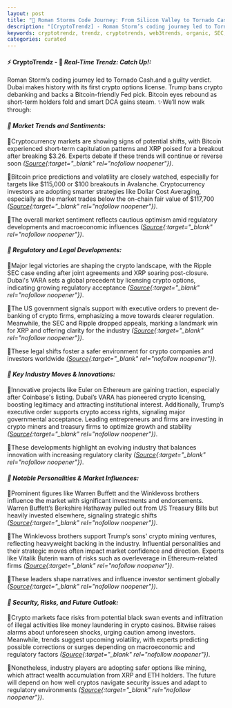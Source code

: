 ```yaml
---
layout: post
title: "🌅 Roman Storms Code Journey: From Silicon Valley to Tornado Cash"
description: "[CryptoTrendz] - Roman Storm’s coding journey led to Tornado Cash.and a guilty verdict. Dubai makes history with its first crypto options license. Trump bans crypto debanking and backs a Bitcoin-friendly Fed pick. Bitcoin eyes rebound as short-term holders fold and smart DCA gains steam."
keywords: cryptotrendz, trendz, cryptotrends, web3trends, organic, SEC, Miner, XRP, Bitcoin, ETH, Crypto, Investors, Ethereum, Warren, Market, Trump
categories: curated
---
```


#### ⚡ CryptoTrendz - 📌 *Real-Time Trendz: Catch Up!:*

Roman Storm’s coding journey led to Tornado Cash.and a guilty verdict. Dubai makes history with its first crypto options license. Trump bans crypto debanking and backs a Bitcoin-friendly Fed pick. Bitcoin eyes rebound as short-term holders fold and smart DCA gains steam. ✨We’ll now walk through:


#### *🔖 Market Trends and Sentiments:*  

🔹Cryptocurrency markets are showing signs of potential shifts, with Bitcoin experienced short-term capitulation patterns and XRP poised for a breakout after breaking $3.26. Experts debate if these trends will continue or reverse soon *([Source](https://s.avyag.com/t9eq){:target="_blank" rel="nofollow noopener"})*.  

🔹Bitcoin price predictions and volatility are closely watched, especially for targets like $115,000 or $100 breakouts in Avalanche. Cryptocurrency investors are adopting smarter strategies like Dollar Cost Averaging, especially as the market trades below the on-chain fair value of $117,700 *([Source](https://s.avyag.com/prdq){:target="_blank" rel="nofollow noopener"})*.  

🔹The overall market sentiment reflects cautious optimism amid regulatory developments and macroeconomic influences *([Source](https://s.avyag.com/at73){:target="_blank" rel="nofollow noopener"})*.  

#### *🔖 Regulatory and Legal Developments:*  

🔹Major legal victories are shaping the crypto landscape, with the Ripple SEC case ending after joint agreements and XRP soaring post-closure. Dubai's VARA sets a global precedent by licensing crypto options, indicating growing regulatory acceptance *([Source](https://s.avyag.com/t3ng){:target="_blank" rel="nofollow noopener"})*.  

🔹The US government signals support with executive orders to prevent de-banking of crypto firms, emphasizing a move towards clearer regulation. Meanwhile, the SEC and Ripple dropped appeals, marking a landmark win for XRP and offering clarity for the industry *([Source](https://s.avyag.com/d1ya){:target="_blank" rel="nofollow noopener"})*.  

🔹These legal shifts foster a safer environment for crypto companies and investors worldwide *([Source](https://s.avyag.com/dkek){:target="_blank" rel="nofollow noopener"})*.  

#### *🔖 Key Industry Moves & Innovations:*  

🔹Innovative projects like Euler on Ethereum are gaining traction, especially after Coinbase's listing. Dubai’s VARA has pioneered crypto licensing, boosting legitimacy and attracting institutional interest. Additionally, Trump’s executive order supports crypto access rights, signaling major governmental acceptance. Leading entrepreneurs and firms are investing in crypto miners and treasury firms to optimize growth and stability *([Source](https://s.avyag.com/217a){:target="_blank" rel="nofollow noopener"})*.  

🔹These developments highlight an evolving industry that balances innovation with increasing regulatory clarity *([Source](https://s.avyag.com/2uw5){:target="_blank" rel="nofollow noopener"})*.  

#### *🔖 Notable Personalities & Market Influences:*  

🔹Prominent figures like Warren Buffett and the Winklevoss brothers influence the market with significant investments and endorsements. Warren Buffett’s Berkshire Hathaway pulled out from US Treasury Bills but heavily invested elsewhere, signaling strategic shifts *([Source](https://s.avyag.com/bna1){:target="_blank" rel="nofollow noopener"})*.  

🔹The Winklevoss brothers support Trump’s sons' crypto mining ventures, reflecting heavyweight backing in the industry. Influential personalities and their strategic moves often impact market confidence and direction. Experts like Vitalik Buterin warn of risks such as overleverage in Ethereum-related firms *([Source](https://s.avyag.com/217a){:target="_blank" rel="nofollow noopener"})*.  

🔹These leaders shape narratives and influence investor sentiment globally *([Source](https://s.avyag.com/j7ew){:target="_blank" rel="nofollow noopener"})*.  

#### *🔖 Security, Risks, and Future Outlook:*  

🔹Crypto markets face risks from potential black swan events and infiltration of illegal activities like money laundering in crypto casinos. Bitwise raises alarms about unforeseen shocks, urging caution among investors. Meanwhile, trends suggest upcoming volatility, with experts predicting possible corrections or surges depending on macroeconomic and regulatory factors *([Source](https://s.avyag.com/at73){:target="_blank" rel="nofollow noopener"})*.  

🔹Nonetheless, industry players are adopting safer options like mining, which attract wealth accumulation from XRP and ETH holders. The future will depend on how well cryptos navigate security issues and adapt to regulatory environments *([Source](https://s.avyag.com/701w){:target="_blank" rel="nofollow noopener"})*.